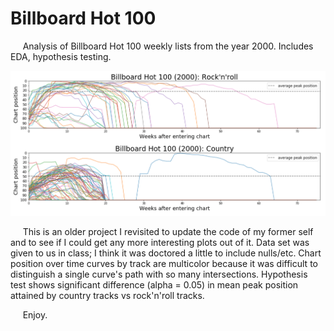 # Billboard Hot 100
&nbsp;&nbsp;&nbsp;&nbsp;&nbsp;Analysis of Billboard Hot 100 weekly lists from the year 2000.  Includes EDA, hypothesis testing.

![](assets/rnr_country.png)

&nbsp;&nbsp;&nbsp;&nbsp;&nbsp;This is an older project I revisited to update the code of my former self and to see if I could get any more interesting plots out of it.  Data set was given to us in class; I think it was doctored a little to include nulls/etc.  Chart position over time curves by track are multicolor because it was difficult to distinguish a single curve's path with so many intersections.  Hypothesis test shows significant difference (alpha = 0.05) in mean peak position attained by country tracks vs rock'n'roll tracks.  

&nbsp;&nbsp;&nbsp;&nbsp;&nbsp;Enjoy.
